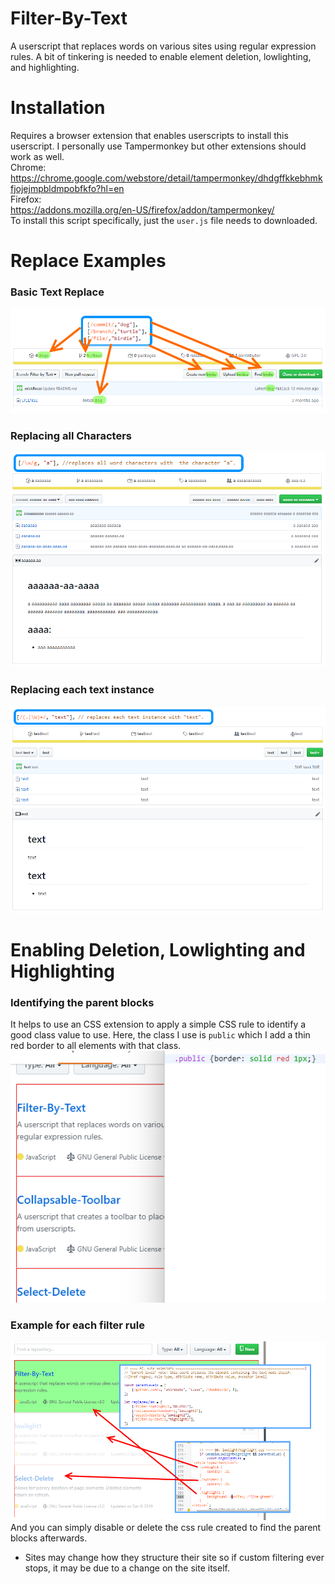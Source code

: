 # Filter-By-Text
A userscript that replaces words on various sites using regular expression rules.
A bit of tinkering is needed to enable element deletion, lowlighting, and highlighting.

# Installation
Requires a browser extension that enables userscripts to install this userscript. I personally use Tampermonkey but other extensions should work as well.  
Chrome:  
https://chrome.google.com/webstore/detail/tampermonkey/dhdgffkkebhmkfjojejmpbldmpobfkfo?hl=en  
Firefox:  
https://addons.mozilla.org/en-US/firefox/addon/tampermonkey/  
To install this script specifically, just the <code>user.js</code> file needs to downloaded.

# Replace Examples
### Basic Text Replace
![Basic Text Replace](https://github.com/erickRecai/Filter-By-Text/blob/Filter-by-Text/examples/aa.%20basic%20replace.png)
### Replacing all Characters
![Replacing all Characters](https://github.com/erickRecai/Filter-By-Text/blob/Filter-by-Text/examples/ab.%20replace%20all%20characters.png)
### Replacing each text instance
![Replacing each text instance](https://github.com/erickRecai/Filter-By-Text/blob/Filter-by-Text/examples/ac.%20replace%20by%20text.png)

# Enabling Deletion, Lowlighting and Highlighting
### Identifying the parent blocks
It helps to use an CSS extension to apply a simple CSS rule to identify a good class value to use.
Here, the class I use is <code>public</code> which I add a thin red border to all elements with that class.
![Identifying the parent blocks](https://github.com/erickRecai/Filter-By-Text/blob/Filter-by-Text/examples/ba.%20borders.png)
### Example for each filter rule
![Example for each filter rule](https://github.com/erickRecai/Filter-By-Text/blob/Filter-by-Text/examples/bb.%20highlight%20lowlight%20example.png)
And you can simply disable or delete the css rule created to find the parent blocks afterwards.  
* Sites may change how they structure their site so if custom filtering ever stops, it may be due to a change on the site itself.